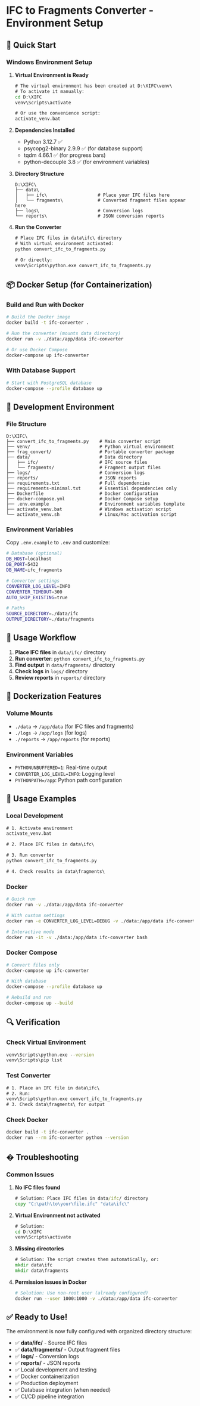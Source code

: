 # IFC to Fragments Converter - Environment Setup

## 🚀 Quick Start

### Windows Environment Setup

1. **Virtual Environment is Ready**
   ```cmd
   # The virtual environment has been created at D:\XIFC\venv\
   # To activate it manually:
   cd D:\XIFC
   venv\Scripts\activate
   
   # Or use the convenience script:
   activate_venv.bat
   ```

2. **Dependencies Installed**
   - Python 3.12.7 ✅
   - psycopg2-binary 2.9.9 ✅ (for database support)
   - tqdm 4.66.1 ✅ (for progress bars)
   - python-decouple 3.8 ✅ (for environment variables)

3. **Directory Structure**
   ```
   D:\XIFC\
   ├── data\
   │   ├── ifc\                   # Place your IFC files here
   │   └── fragments\             # Converted fragment files appear here
   ├── logs\                      # Conversion logs
   └── reports\                   # JSON conversion reports
   ```

4. **Run the Converter**
   ```cmd
   # Place IFC files in data\ifc\ directory
   # With virtual environment activated:
   python convert_ifc_to_fragments.py
   
   # Or directly:
   venv\Scripts\python.exe convert_ifc_to_fragments.py
   ```

## 📦 Docker Setup (for Containerization)

### Build and Run with Docker

```bash
# Build the Docker image
docker build -t ifc-converter .

# Run the converter (mounts data directory)
docker run -v ./data:/app/data ifc-converter

# Or use Docker Compose
docker-compose up ifc-converter
```

### With Database Support

```bash
# Start with PostgreSQL database
docker-compose --profile database up
```

## 🔧 Development Environment

### File Structure
```
D:\XIFC\
├── convert_ifc_to_fragments.py    # Main converter script
├── venv/                          # Python virtual environment
├── frag_convert/                  # Portable converter package
├── data/                          # Data directory
│   ├── ifc/                       # IFC source files
│   └── fragments/                 # Fragment output files
├── logs/                          # Conversion logs
├── reports/                       # JSON reports
├── requirements.txt               # Full dependencies
├── requirements-minimal.txt       # Essential dependencies only
├── Dockerfile                     # Docker configuration
├── docker-compose.yml             # Docker Compose setup
├── .env.example                   # Environment variables template
├── activate_venv.bat              # Windows activation script
└── activate_venv.sh               # Linux/Mac activation script
```

### Environment Variables

Copy `.env.example` to `.env` and customize:

```bash
# Database (optional)
DB_HOST=localhost
DB_PORT=5432
DB_NAME=ifc_fragments

# Converter settings
CONVERTER_LOG_LEVEL=INFO
CONVERTER_TIMEOUT=300
AUTO_SKIP_EXISTING=true

# Paths
SOURCE_DIRECTORY=./data/ifc
OUTPUT_DIRECTORY=./data/fragments
```

## 📁 Usage Workflow

1. **Place IFC files** in `data/ifc/` directory
2. **Run converter**: `python convert_ifc_to_fragments.py`
3. **Find output** in `data/fragments/` directory
4. **Check logs** in `logs/` directory
5. **Review reports** in `reports/` directory

## 🐳 Dockerization Features

### Volume Mounts
- `./data` → `/app/data` (for IFC files and fragments)
- `./logs` → `/app/logs` (for logs)
- `./reports` → `/app/reports` (for reports)

### Environment Variables
- `PYTHONUNBUFFERED=1`: Real-time output
- `CONVERTER_LOG_LEVEL=INFO`: Logging level
- `PYTHONPATH=/app`: Python path configuration

## 🚀 Usage Examples

### Local Development
```cmd
# 1. Activate environment
activate_venv.bat

# 2. Place IFC files in data\ifc\

# 3. Run converter
python convert_ifc_to_fragments.py

# 4. Check results in data\fragments\
```

### Docker
```bash
# Quick run
docker run -v ./data:/app/data ifc-converter

# With custom settings
docker run -e CONVERTER_LOG_LEVEL=DEBUG -v ./data:/app/data ifc-converter

# Interactive mode
docker run -it -v ./data:/app/data ifc-converter bash
```

### Docker Compose
```bash
# Convert files only
docker-compose up ifc-converter

# With database
docker-compose --profile database up

# Rebuild and run
docker-compose up --build
```

## 🔍 Verification

### Check Virtual Environment
```cmd
venv\Scripts\python.exe --version
venv\Scripts\pip list
```

### Test Converter
```cmd
# 1. Place an IFC file in data\ifc\
# 2. Run:
venv\Scripts\python.exe convert_ifc_to_fragments.py
# 3. Check data\fragments\ for output
```

### Check Docker
```bash
docker build -t ifc-converter .
docker run --rm ifc-converter python --version
```

## �️ Troubleshooting

### Common Issues

1. **No IFC files found**
   ```cmd
   # Solution: Place IFC files in data/ifc/ directory
   copy "C:\path\to\your\file.ifc" "data\ifc\"
   ```

2. **Virtual Environment not activated**
   ```cmd
   # Solution:
   cd D:\XIFC
   venv\Scripts\activate
   ```

3. **Missing directories**
   ```cmd
   # Solution: The script creates them automatically, or:
   mkdir data\ifc
   mkdir data\fragments
   ```

4. **Permission issues in Docker**
   ```bash
   # Solution: Use non-root user (already configured)
   docker run --user 1000:1000 -v ./data:/app/data ifc-converter
   ```

## ✅ Ready to Use!

The environment is now fully configured with organized directory structure:
- ✅ **data/ifc/** - Source IFC files
- ✅ **data/fragments/** - Output fragment files  
- ✅ **logs/** - Conversion logs
- ✅ **reports/** - JSON reports
- ✅ Local development and testing
- ✅ Docker containerization
- ✅ Production deployment
- ✅ Database integration (when needed)
- ✅ CI/CD pipeline integration
